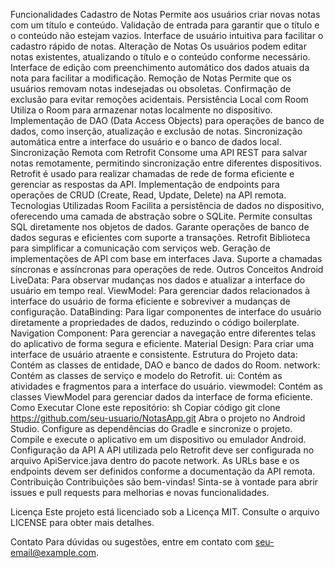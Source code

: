 Funcionalidades
Cadastro de Notas
Permite aos usuários criar novas notas com um título e conteúdo.
Validação de entrada para garantir que o título e o conteúdo não estejam vazios.
Interface de usuário intuitiva para facilitar o cadastro rápido de notas.
Alteração de Notas
Os usuários podem editar notas existentes, atualizando o título e o conteúdo conforme necessário.
Interface de edição com preenchimento automático dos dados atuais da nota para facilitar a modificação.
Remoção de Notas
Permite que os usuários removam notas indesejadas ou obsoletas.
Confirmação de exclusão para evitar remoções acidentais.
Persistência Local com Room
Utiliza o Room para armazenar notas localmente no dispositivo.
Implementação de DAO (Data Access Objects) para operações de banco de dados, como inserção, atualização e exclusão de notas.
Sincronização automática entre a interface do usuário e o banco de dados local.
Sincronização Remota com Retrofit
Consome uma API REST para salvar notas remotamente, permitindo sincronização entre diferentes dispositivos.
Retrofit é usado para realizar chamadas de rede de forma eficiente e gerenciar as respostas da API.
Implementação de endpoints para operações de CRUD (Create, Read, Update, Delete) na API remota.
Tecnologias Utilizadas
Room
Facilita a persistência de dados no dispositivo, oferecendo uma camada de abstração sobre o SQLite.
Permite consultas SQL diretamente nos objetos de dados.
Garante operações de banco de dados seguras e eficientes com suporte a transações.
Retrofit
Biblioteca para simplificar a comunicação com serviços web.
Geração de implementações de API com base em interfaces Java.
Suporte a chamadas síncronas e assíncronas para operações de rede.
Outros Conceitos Android
LiveData: Para observar mudanças nos dados e atualizar a interface do usuário em tempo real.
ViewModel: Para gerenciar dados relacionados à interface do usuário de forma eficiente e sobreviver a mudanças de configuração.
DataBinding: Para ligar componentes de interface do usuário diretamente a propriedades de dados, reduzindo o código boilerplate.
Navigation Component: Para gerenciar a navegação entre diferentes telas do aplicativo de forma segura e eficiente.
Material Design: Para criar uma interface de usuário atraente e consistente.
Estrutura do Projeto
data: Contém as classes de entidade, DAO e banco de dados do Room.
network: Contém as classes de serviço e modelo do Retrofit.
ui: Contém as atividades e fragmentos para a interface do usuário.
viewmodel: Contém as classes ViewModel para gerenciar dados da interface de forma eficiente.
Como Executar
Clone este repositório:
sh
Copiar código
git clone https://github.com/seu-usuario/NotasApp.git
Abra o projeto no Android Studio.
Configure as dependências do Gradle e sincronize o projeto.
Compile e execute o aplicativo em um dispositivo ou emulador Android.
Configuração da API
A API utilizada pelo Retrofit deve ser configurada no arquivo ApiService.java dentro do pacote network.
As URLs base e os endpoints devem ser definidos conforme a documentação da API remota.
Contribuição
Contribuições são bem-vindas! Sinta-se à vontade para abrir issues e pull requests para melhorias e novas funcionalidades.

Licença
Este projeto está licenciado sob a Licença MIT. Consulte o arquivo LICENSE para obter mais detalhes.

Contato
Para dúvidas ou sugestões, entre em contato com seu-email@example.com.
